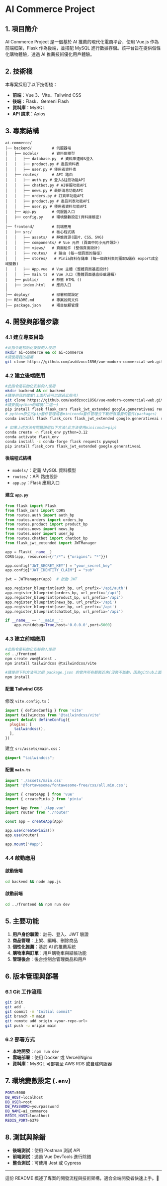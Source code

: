 # AI Commerce Project

## 1. 項目簡介

AI Commerce Project 是一個基於 AI 推薦的現代化電商平台，使用 Vue.js 作為前端框架，Flask 作為後端，並搭配 MySQL 進行數據存儲。該平台旨在提供個性化購物體驗，透過 AI 推薦技術優化用戶體驗。

## 2. 技術棧

本專案採用了以下技術棧：

- **前端**：Vue 3、Vite、Tailwind CSS
- **後端**：Flask、Gemeni Flash
- **資料庫**：MySQL
- **API 請求**：Axios

## 3. 專案結構

```
ai-commerce/
│── backend/         # 伺服器端
│   ├── models/      # 資料庫模型
│   │   ├── database.py  # 資料庫連線&登入
│   │   ├── product.py # 產品資料表
│   │   ├── user.py # 使用者資料表
│   ├── routes/      # API 路由
│   │   ├── auth.py # 登入&註冊功能API
│   │   ├── chatbot.py # AI客服功能API
│   │   ├── news.py # 最新消息功能API
│   │   ├── orders.py # 訂貨單功能API
│   │   ├── product.py # 產品列表功能API
│   │   ├── user.py # 使用者資料功能API
│   ├── app.py       # 伺服器入口
│   ├── config.py    # 環境變數設定(資料庫帳密)
│
│── frontend/        # 前端應用
│   ├── src/         # 核心程式碼
│   │   ├── assets/  # 靜態資源(圖片、CSS、SVG)
│   │   ├── components/ # Vue 元件 (頁面中的小元件設計)
│   │   ├── views/   # 頁面組件 (整個頁面設計)
│   │   ├── routes/   # 路由 (每一個頁面的路徑)
│   │   ├── stores/   # Pinia資料存儲庫 (每一個資料表的獲取&儲存 export成全域變數)
│   │   ├── App.vue  # Vue 主體 (整體頁面基底設計)
│   │   ├── main.ts  # Vue 入口 (整體頁面基底掛載邏輯)
│   ├── public/      # 靜態 HTML ()
│   ├── index.html   # 應用入口
│
│── deploy/          # 部署相關設定
│── README.md        # 專案說明文件
│── package.json     # 項目依賴管理
```

## 4. 開發與部署步驟

### 4.1 建立專案目錄

```sh
#此指令是初始化安裝的人使用
mkdir ai-commerce && cd ai-commerce
#請使用我的檔案
git clone https://github.com/asddzxcc1856/vue-modorn-commercial-web.git
```

### 4.2 建立後端應用

```sh
#此指令是初始化安裝的人使用
mkdir backend && cd backend
#請使用我的檔案(上面打過可以跳過此指令)
git clone https://github.com/asddzxcc1856/vue-modorn-commercial-web.git
#請安裝python的環境(二選一)
pip install flask flask_cors flask_jwt_extended google.generativeai requests pymysql
# python原生的pip套件管理或者miniconda套件管理去下載所有需要的套件(packages)
conda install flask flask_cors flask_jwt_extended google.generativeai requests pymysql

# 如果上述方法有問題請用以下方法(此方法使用miniconda+pip)
conda create -n flask_env python=3.12
conda activate flask_env
conda install -c conda-forge flask requests pymysql
pip install flask_cors flask_jwt_extended google.generativeai
```

#### 後端程式結構

- `models/`：定義 MySQL 資料模型
- `routes/`：API 路由設計
- `app.py`：Flask 應用入口

#### 建立 `app.py`

```python
from flask import Flask
from flask_cors import CORS
from routes.auth import auth_bp
from routes.orders import orders_bp
from routes.product import product_bp
from routes.news import news_bp
from routes.user import user_bp
from routes.chatbot import chatbot_bp
from flask_jwt_extended import JWTManager

app = Flask(__name__)
CORS(app, resources={r"/*": {"origins": "*"}})

app.config["JWT_SECRET_KEY"] = "your_secret_key"
app.config["JWT_IDENTITY_CLAIM"] = "sub"

jwt = JWTManager(app)  # 啟動 JWT

app.register_blueprint(auth_bp, url_prefix='/api/auth')
app.register_blueprint(orders_bp, url_prefix='/api')
app.register_blueprint(product_bp, url_prefix='/api')
app.register_blueprint(news_bp, url_prefix='/api')
app.register_blueprint(user_bp, url_prefix='/api')
app.register_blueprint(chatbot_bp, url_prefix='/api')

if __name__ == '__main__':
    app.run(debug=True,host='0.0.0.0',port=5000)
```

### 4.3 建立前端應用

```sh
#此指令是初始化安裝的人使用
cd ../frontend
npm create vue@latest .
npm install tailwindcss @tailwindcss/vite

#請使用下列方法可以把 package.json 的套件所有都裝近來(沒裝不能動，因為github上面沒有那些套件)
npm install
```

#### 配置 Tailwind CSS

修改 `vite.config.ts`：

```js
import { defineConfig } from 'vite'
import tailwindcss from '@tailwindcss/vite'
export default defineConfig({
  plugins: [
    tailwindcss(),
  ],
})
```

建立 `src/assets/main.css`：

```css
@import "tailwindcss";
```

#### 配置 `main.ts`

```ts
import './assets/main.css'
import '@fortawesome/fontawesome-free/css/all.min.css';

import { createApp } from 'vue'
import { createPinia } from 'pinia'

import App from './App.vue'
import router from './router'

const app = createApp(App)

app.use(createPinia())
app.use(router)

app.mount('#app')

```

### 4.4 啟動應用

#### 啟動後端

```sh
cd backend && node app.js
```

#### 啟動前端

```sh
cd ../frontend && npm run dev
```

## 5. 主要功能

1. **用戶身份驗證**：註冊、登入、JWT 驗證
2. **商品管理**：上架、編輯、刪除商品
3. **個性化推薦**：基於 AI 的推薦系統
4. **購物車與訂單**：用戶購物車與結帳功能
5. **管理後台**：後台控制台管理商品和用戶

## 6. 版本管理與部署

### 6.1 Git 工作流程

```sh
git init
git add .
git commit -m "Initial commit"
git branch -M main
git remote add origin <your-repo-url>
git push -u origin main
```

### 6.2 部署方式

- **本地開發**：`npm run dev`
- **雲端部署**：使用 Docker 或 Vercel/Nginx
- **資料庫**：MySQL 可部署至 AWS RDS 或自建伺服器

## 7. 環境變數設定 (`.env`)

```sh
PORT=5000
DB_HOST=localhost
DB_USER=root
DB_PASSWORD=yourpassword
DB_NAME=ai_commerce
REDIS_HOST=localhost
REDIS_PORT=6379
```

## 8. 測試與除錯

- **後端測試**：使用 Postman 測試 API
- **前端測試**：透過 Vue DevTools 進行除錯
- **整合測試**：可使用 Jest 或 Cypress

---

這份 README 概述了專案的開發流程與技術架構，適合全端開發者快速上手。🚀

